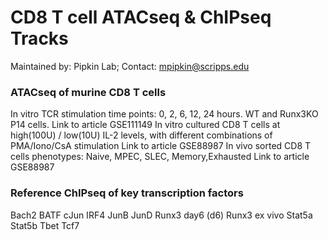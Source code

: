# CD8 T cell ATACseq & ChIPseq Tracks
Maintained by: Pipkin Lab; Contact: mpipkin@scripps.edu

### ATACseq of murine CD8 T cells
In vitro TCR stimulation time points: 0, 2, 6, 12, 24 hours. WT and Runx3KO P14 cells. Link to article GSE111149
In vitro cultured CD8 T cells at high(100U) / low(10U) IL-2 levels, with different combinations of PMA/Iono/CsA stimulation Link to article GSE88987
In vivo sorted CD8 T cells phenotypes: Naive, MPEC, SLEC, Memory,Exhausted Link to article GSE88987

### Reference ChIPseq of key transcription factors
Bach2
BATF
cJun
IRF4
JunB
JunD
Runx3 day6 (d6)
Runx3 ex vivo
Stat5a
Stat5b
Tbet
Tcf7
